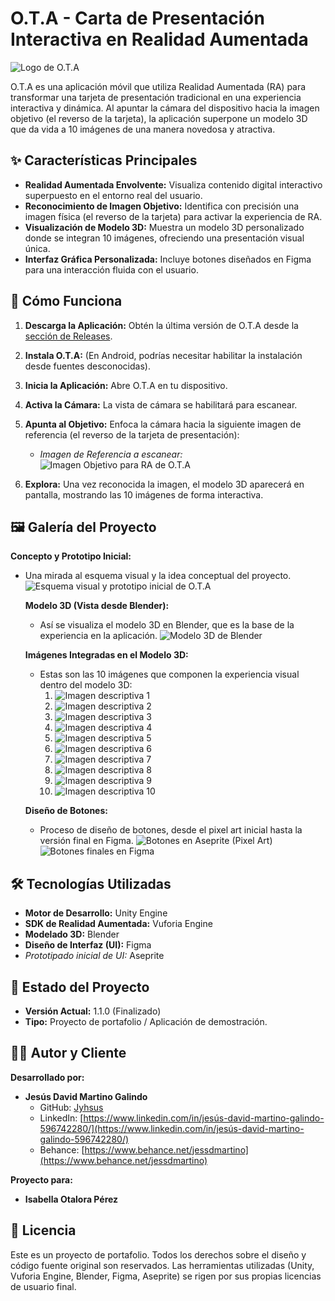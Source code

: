 # O.T.A - Carta de Presentación Interactiva en Realidad Aumentada
  ![Logo de O.T.A](https://github.com/user-attachments/assets/c25b1dd0-316b-4dc0-8ad7-912100a0b463)

O.T.A es una aplicación móvil que utiliza Realidad Aumentada (RA) para transformar una tarjeta de presentación tradicional en una experiencia interactiva y dinámica. Al apuntar la cámara del dispositivo hacia la imagen objetivo (el reverso de la tarjeta), la aplicación superpone un modelo 3D que da vida a 10 imágenes de una manera novedosa y atractiva.

## ✨ Características Principales

* **Realidad Aumentada Envolvente:** Visualiza contenido digital interactivo superpuesto en el entorno real del usuario.
* **Reconocimiento de Imagen Objetivo:** Identifica con precisión una imagen física (el reverso de la tarjeta) para activar la experiencia de RA.
* **Visualización de Modelo 3D:** Muestra un modelo 3D personalizado donde se integran 10 imágenes, ofreciendo una presentación visual única.
* **Interfaz Gráfica Personalizada:** Incluye botones diseñados en Figma para una interacción fluida con el usuario.

## 🚀 Cómo Funciona

1.  **Descarga la Aplicación:** Obtén la última versión de O.T.A desde la [sección de Releases](https://github.com/Jyhsus/O.T.A/releases).
2.  **Instala O.T.A:** (En Android, podrías necesitar habilitar la instalación desde fuentes desconocidas).
3.  **Inicia la Aplicación:** Abre O.T.A en tu dispositivo.
4.  **Activa la Cámara:** La vista de cámara se habilitará para escanear.
5.  **Apunta al Objetivo:** Enfoca la cámara hacia la siguiente imagen de referencia (el reverso de la tarjeta de presentación):
    * *Imagen de Referencia a escanear:*    
        ![Imagen Objetivo para RA de O.T.A](https://github.com/user-attachments/assets/c40fa478-a8ad-4310-b5ca-4f720a6ec923)

6.  **Explora:** Una vez reconocida la imagen, el modelo 3D aparecerá en pantalla, mostrando las 10 imágenes de forma interactiva.

## 🖼️ Galería del Proyecto

**Concepto y Prototipo Inicial:**

* Una mirada al esquema visual y la idea conceptual del proyecto.  
  ![Esquema visual y prototipo inicial de O.T.A](https://github.com/user-attachments/assets/f44afb75-71ba-476e-8e58-96526e22d5ce)

  **Modelo 3D (Vista desde Blender):**
  * Así se visualiza el modelo 3D en Blender, que es la base de la experiencia en la aplicación.
    ![Modelo 3D de Blender](https://github.com/user-attachments/assets/a81c3b3b-1ce7-4920-b263-ed98cf15633f)

  **Imágenes Integradas en el Modelo 3D:**
  * Estas son las 10 imágenes que componen la experiencia visual dentro del modelo 3D:
    1.  ![Imagen descriptiva 1](https://github.com/user-attachments/assets/3c8c5cda-e110-47a8-86c3-b6b9f2716298)
    2.  ![Imagen descriptiva 2](https://github.com/user-attachments/assets/efee61be-827e-4efa-a053-5639dbb1c6ab)
    3.  ![Imagen descriptiva 3](https://github.com/user-attachments/assets/e49791cc-db05-4ac2-adb1-efea58ebafc6)
    4.  ![Imagen descriptiva 4](https://github.com/user-attachments/assets/a5b61af5-9830-49ae-a596-437bbdfb3b75)
    5.  ![Imagen descriptiva 5](https://github.com/user-attachments/assets/e5f1f9c2-a0ee-4d5a-b526-7f6b297b0950)
    6.  ![Imagen descriptiva 6](https://github.com/user-attachments/assets/7971c191-35d1-4fe3-8dcf-dcbd6cb030f8)
    7.  ![Imagen descriptiva 7](https://github.com/user-attachments/assets/1e44d9e3-b9e6-463a-a63b-c871144680a2)
    8.  ![Imagen descriptiva 8](https://github.com/user-attachments/assets/7a5aec8e-2c4c-4b51-9109-407a28c5defb)
    9.  ![Imagen descriptiva 9](https://github.com/user-attachments/assets/63c4fdc3-255b-42a0-8292-bb19a51e88e2)
    10. ![Imagen descriptiva 10](https://github.com/user-attachments/assets/9e17ff69-852e-48e0-8667-d58b5d8547b0)
    
  **Diseño de Botones:**
  * Proceso de diseño de botones, desde el pixel art inicial hasta la versión final en Figma.
    ![Botones en Aseprite (Pixel Art)](https://github.com/user-attachments/assets/eaee0be5-73b9-4cee-bdad-3b26c6a3da19)
    ![Botones finales en Figma](https://github.com/user-attachments/assets/58462435-cdc2-4f5a-82ca-20b140e8d0cd)

## 🛠️ Tecnologías Utilizadas

* **Motor de Desarrollo:** Unity Engine
* **SDK de Realidad Aumentada:** Vuforia Engine
* **Modelado 3D:** Blender
* **Diseño de Interfaz (UI):** Figma
* *Prototipado inicial de UI:* Aseprite

## 📝 Estado del Proyecto

* **Versión Actual:** 1.1.0 (Finalizado)
* **Tipo:** Proyecto de portafolio / Aplicación de demostración.

## 🧑‍💻 Autor y Cliente

**Desarrollado por:**

* **Jesús David Martino Galindo**
    * GitHub: [Jyhsus](https://github.com/Jyhsus)
    * LinkedIn: [https://www.linkedin.com/in/jesús-david-martino-galindo-596742280/](https://www.linkedin.com/in/jesús-david-martino-galindo-596742280/)
    * Behance: [https://www.behance.net/jessdmartino](https://www.behance.net/jessdmartino)

**Proyecto para:**

* **Isabella Otalora Pérez**

## 📄 Licencia

Este es un proyecto de portafolio. Todos los derechos sobre el diseño y código fuente original son reservados.
Las herramientas utilizadas (Unity, Vuforia Engine, Blender, Figma, Aseprite) se rigen por sus propias licencias de usuario final.
